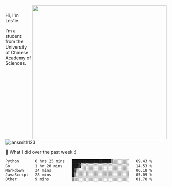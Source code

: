 <img align="right" src="https://github-readme-stats.vercel.app/api?username=iansmith123&show_icons=true&hide_border=true" width="420">

### 
Hi, I'm Les1ie. 

I'm a student from the University of Chinese Academy of Sciences.

<img src="https://komarev.com/ghpvc/?username=iansmith123" alt="iansmith123" />




🔭 What I did over the past week :)
<!--START_SECTION:waka-->
```text
Python       6 hrs 25 mins   █████████████████▒░░░░░░░   69.43 % 
Go           1 hr 20 mins    ███▓░░░░░░░░░░░░░░░░░░░░░   14.53 % 
Markdown     34 mins         █▓░░░░░░░░░░░░░░░░░░░░░░░   06.18 % 
JavaScript   28 mins         █▒░░░░░░░░░░░░░░░░░░░░░░░   05.09 % 
Other        9 mins          ▒░░░░░░░░░░░░░░░░░░░░░░░░   01.78 % 
```
<!--END_SECTION:waka-->


<!--
**IanSmith123/IanSmith123** is a ✨ _special_ ✨ repository because its `README.md` (this file) appears on your GitHub profile.
<img src="https://github.githubassets.com/images/spinners/octocat-spinner-64.gif">

Here are some ideas to get you started:

- 🔭 I’m currently working on ...
- 🌱 I’m currently learning ...
- 👯 I’m looking to collaborate on ...
- 🤔 I’m looking for help with ...
- 💬 Ask me about ...
- 📫 How to reach me: ...
- 😄 Pronouns: ...
- ⚡ Fun fact: ...
-->
